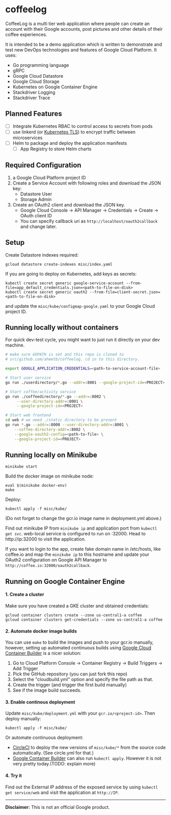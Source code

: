 # coffeelog

CoffeeLog is a multi tier web application where people can create an account
with their Google accounts, post pictures and other details of their coffee
experiences.

It is intended to be a demo application which is written to demonstrate and
test new DevOps technologies and features of Google Cloud Platform. It uses:

- Go programming language
- gRPC
- Google Cloud Datastore
- Google Cloud Storage
- Kubernetes on Google Container Engine
- Stackdriver Logging
- Stackdriver Trace

## Planned Features

- [ ] Integrate Kubernetes RBAC to control access to secrets from pods
- [ ] use linkerd (or [Kubernetes TLS](https://kubernetes.io/docs/tasks/tls/managing-tls-in-a-cluster/)) to encrypt traffic       between microservices
- [ ] Helm to package and deploy the application manifests
  - [ ] App Registry to store Helm charts

## Required Configuration

1. a Google Cloud Platform project ID
1. Create a Service Account with following roles and download the JSON key:
    - Datastore User
    - Storage Admin
1. Create an OAuth2 client and download the JSON key.
    - Google Cloud Console &rarr; API Manager &rarr; Credentials &rarr; Create &rarr; OAuth client ID
    - You can specify callback uri as `http://localhost/oauth2callback` and change later.

## Setup

Create Datastore indexes required:

    gcloud datastore create-indexes misc/index.yaml

If you are going to deploy on Kubernetes, add keys as secrets:

    kubectl create secret generic google-service-account --from-file=app_default_credentials.json=<path-to-file-on-disk>
    kubectl create secret generic oauth2 --from-file=client-secret.json=<path-to-file-on-disk>

and update the `misc/kube/configmap-google.yaml` to your Google Cloud project ID.

## Running locally without containers

For quick dev-test cycle, you might want to just run it directly on your dev
machine.

```sh
# make sure GOPATH is set and this repo is cloned to
# src/github.com/ahmetb/coffeelog. cd in to this directory.

export GOOGLE_APPLICATION_CREDENTIALS=<path-to-service-account-file>

# Start user service
go run ./userdirectory/*.go --addr=:8001 --google-project-id=<PROJECT> 

# Start coffee/activity service
go run ./coffeedirectory/*.go --addr=:8002 \
     --user-directory-addr=:8001 \
     --google-project-id=<PROJECT>

# Start web frontend
cd web # we need ./static directory to be present
go run *.go --addr=:8000 --user-directory-addr=:8001 \
    --coffee-directory-addr=:8002 \
    --google-oauth2-config=<path-to-file> \
    --google-project-id=<PROJECT>
```

## Running locally on Minikube

    minikube start

Build the docker image on minikube node:

    eval $(minikube docker-env)
    make

Deploy:

    kubectl apply -f misc/kube/

(Do not forget to change the gcr.io image name in deployment.yml above.)

Find out minikube IP from `minikube ip` and application port from `kubectl get
svc`. web-local service is configured to run on :32000. Head to http://ip:32000
to visit the application.

If you want to login to the app, create fake domain name in /etc/hosts, like
coffee.io and map the `minikube ip` to this hostname and update your OAuth2
configuration on Google API Manager to `http://coffee.io:32000/oauth2callback`.

## Running on Google Container Engine

#### 1. Create a cluster

Make sure you have created a GKE cluster and obtained credentials:

    gcloud container clusters create --zone us-central1-a coffee
    gcloud container clusters get-credentials --zone us-central1-a coffee 

#### 2. Automate docker image builds

You can use `make` to build the images and push to your gcr.io manually,
however, setting up automated continuous builds using [Google Cloud Container
Builder][cb] is a nicer solution:

[cb]: https://cloud.google.com/container-builder/

1. Go to Cloud Platform Console &rarr; Container Registry &rarr; Build Triggers
   &rarr; Add Trigger
1. Pick the GitHub repository (you can just fork this repo)
1. Select the "cloudbuild.yml" option and specify the file path as that.
1. Create the trigger (and trigger the first build manually)
1. See if the image build succeeds.

#### 3. Enable continous deployment

Update `misc/kube/deployment.yml` with your `gcr.io/<project-id>`. Then deploy
manually:

    kubectl apply -f misc/kube/

Or automate continuous deployment:

- [CircleCI](http://circleci.com) to deploy the new versions of `misc/kube/*`
  from the source code automatically. (See circle.yml for that.)
- [Google Container Builder][cb] can also run `kubectl apply`. However it is not
  very pretty today.(TODO: explain more)

#### 4. Try it

Find out the External IP address of the exposed service by using `kubectl get
service/web` and visit the application at `http://IP`.

-----

**Disclaimer:** This is not an official Google product.
